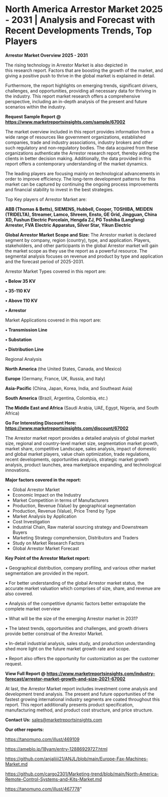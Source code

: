# North America Arrestor Market 2025 - 2031 | Analysis and Forecast with Recent Developments Trends, Top Players

<Strong> Arrestor Market Overview 2025 - 2031</strong>

The rising technology in Arrestor Market is also depicted in this research report. Factors that are boosting the growth of the market, and giving a positive push to thrive in the global market is explained in detail.

Furthermore, the report highlights on emerging trends, significant drivers, challenges, and opportunities, providing all necessary data for thriving in the industry. This report market research offers a comprehensive perspective, including an in-depth analysis of the present and future scenarios within the industry.

<strong>Request Sample Report @ <a href=https://www.marketreportsinsights.com/sample/67002>https://www.marketreportsinsights.com/sample/67002</a></strong>

The market overview included in this report provides information from a wide range of resources like government organizations, established companies, trade and industry associations, industry brokers and other such regulatory and non-regulatory bodies. The data acquired from these organizations authenticate the Arrestor research report, thereby aiding the clients in better decision making. Additionally, the data provided in this report offers a contemporary understanding of the market dynamics.

The leading players are focusing mainly on technological advancements in order to improve efficiency. The long-term development patterns for this market can be captured by continuing the ongoing process improvements and financial stability to invest in the best strategies.

Top Key players of Arrestor Market are:

<strong>ABB (Thomas & Betts), SIEMENS, Hubbell, Cooper, TOSHIBA, MEIDEN (TRIDELTA), Streamer, Lamco, Shreem, Ensto, GE Grid, Jingguan, China XD, Fushun Electric Porcelain, Hengda ZJ, PG Toshiba (Langfang) Arrester, FVA Electric Apparatus, Silver Star, Yikun Electric</strong>

<strong><b>Global Arrestor Market Scope and Size:</b></strong>
The Arrestor market is declared segment by company, region (country), type, and application. Players, stakeholders, and other participants in the global Arrestor market will gain the market scope as they use the report as a powerful resource. The segmental analysis focuses on revenue and product by type and application and the forecast period of 2025-2031.

Arrestor Market Types covered in this report are:

<strong>• Below 35 KV

• 35-110 KV

• Above 110 KV

• Arrestor</strong>

Market Applications covered in this report are:

<strong>• Transmission Line

• Substation

• Distribution Line</strong> 

Regional Analysis

<strong>North America</strong> (the United States, Canada, and Mexico)

<strong>Europe</strong> (Germany, France, UK, Russia, and Italy)

<strong>Asia-Pacific</strong> (China, Japan, Korea, India, and Southeast Asia)

<strong>South America</strong> (Brazil, Argentina, Colombia, etc.)

<strong>The Middle East and Africa</strong> (Saudi Arabia, UAE, Egypt, Nigeria, and South Africa)

<strong>Go For Interesting Discount Here: <a href=https://www.marketreportsinsights.com/discount/67002>https://www.marketreportsinsights.com/discount/67002</a></strong>

The Arrestor market report provides a detailed analysis of global market size, regional and country-level market size, segmentation market growth, market share, competitive Landscape, sales analysis, impact of domestic and global market players, value chain optimization, trade regulations, recent developments, opportunities analysis, strategic market growth analysis, product launches, area marketplace expanding, and technological innovations.

<strong><b>Major factors covered in the report:</b></strong>
<ul>
  <li>Global Arrestor Market </li>
  <li>Economic Impact on the Industry</li>
  <li>Market Competition in terms of Manufacturers</li>
  <li>Production, Revenue (Value) by geographical segmentation</li>
  <li>Production, Revenue (Value), Price Trend by Type</li>
  <li>Market Analysis by Application</li>
  <li>Cost Investigation</li>
  <li>Industrial Chain, Raw material sourcing strategy and Downstream Buyers</li>
  <li>Marketing Strategy comprehension, Distributors and Traders</li>
  <li>Study on Market Research Factors</li>
  <li>Global Arrestor Market Forecast</li>
</ul>

<strong><b>Key Point of the Arrestor Market report:</b></strong>

• Geographical distribution, company profiling, and various other market segmentation are provided in the report.

• For better understanding of the global Arrestor market status, the accurate market valuation which comprises of size, share, and revenue are also covered.

• Analysis of the competitive dynamic factors better extrapolate the complete market overview

• What will be the size of the emerging Arrestor market in 2031?

• The latest trends, opportunities and challenges, and growth drivers provide better construal of the Arrestor Market.

• In-detail industrial analysis, sales study, and production understanding shed more light on the future market growth rate and scope.

• Report also offers the opportunity for customization as per the customer request.

<strong><b>View Full Report @ <a href=https://www.marketreportsinsights.com/industry-forecast/arrestor-market-growth-and-size-2021-67002>https://www.marketreportsinsights.com/industry-forecast/arrestor-market-growth-and-size-2021-67002</a></b></strong>


At last, the Arrestor Market report includes investment come analysis and development trend analysis. The present and future opportunities of the fastest growing international industry segments are coated throughout this report. This report additionally presents product specification, manufacturing method, and product cost structure, and price structure.

<strong>Contact Us:</strong>
sales@marketreportsinsights.com

<strong>Our other reports:</strong>

<a href=https://tanomuno.com/illust/469109>https://tanomuno.com/illust/469109</a>

<a href=https://ameblo.jp/18yam/entry-12886929727.html>https://ameblo.jp/18yam/entry-12886929727.html</a>

<a href=https://github.com/anjaliiii21/ANJL/blob/main/Europe-Fax-Machines-Market.md>https://github.com/anjaliiii21/ANJL/blob/main/Europe-Fax-Machines-Market.md</a>

<a href=https://github.com/cargo2301/Marketing-trend/blob/main/North-America-Remote-Control-Systems-and-Kits-Market.md>https://github.com/cargo2301/Marketing-trend/blob/main/North-America-Remote-Control-Systems-and-Kits-Market.md</a>

<a href=https://tanomuno.com/illust/467778>https://tanomuno.com/illust/467778</a>"
